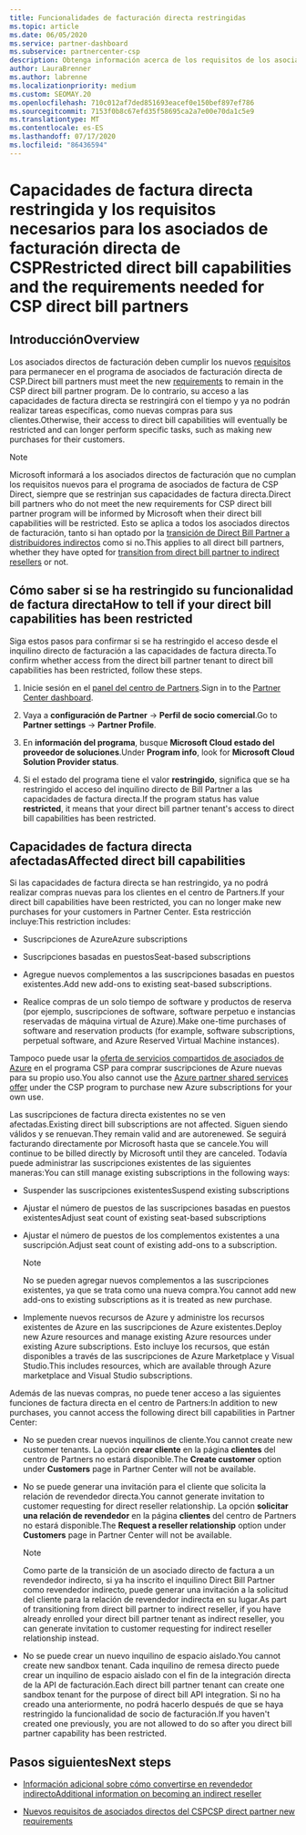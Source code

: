 ```yaml
---
title: Funcionalidades de facturación directa restringidas
ms.topic: article
ms.date: 06/05/2020
ms.service: partner-dashboard
ms.subservice: partnercenter-csp
description: Obtenga información acerca de los requisitos de los asociados de factura de CSP directos y qué hacer para evitar que se restrinjan las funcionalidades. Averigüe si sus funcionalidades se han restringido.
author: LauraBrenner
ms.author: labrenne
ms.localizationpriority: medium
ms.custom: SEOMAY.20
ms.openlocfilehash: 710c012af7ded851693eacef0e150bef897ef786
ms.sourcegitcommit: 7153f0b8c67efd35f58695ca2a7e00e70da1c5e9
ms.translationtype: MT
ms.contentlocale: es-ES
ms.lasthandoff: 07/17/2020
ms.locfileid: "86436594"
---
```

# <a name="restricted-direct-bill-capabilities-and-the-requirements-needed-for-csp-direct-bill-partners"></a><span data-ttu-id="9b9d8-104">Capacidades de factura directa restringida y los requisitos necesarios para los asociados de facturación directa de CSP</span><span class="sxs-lookup"><span data-stu-id="9b9d8-104">Restricted direct bill capabilities and the requirements needed for CSP direct bill partners</span></span>  

## <a name="overview"></a><span data-ttu-id="9b9d8-105">Introducción</span><span class="sxs-lookup"><span data-stu-id="9b9d8-105">Overview</span></span>

<span data-ttu-id="9b9d8-106">Los asociados directos de facturación deben cumplir los nuevos [requisitos](direct-partner-new-requirements.md) para permanecer en el programa de asociados de facturación directa de CSP.</span><span class="sxs-lookup"><span data-stu-id="9b9d8-106">Direct bill partners must meet the new [requirements](direct-partner-new-requirements.md) to remain in the CSP direct bill partner program.</span></span> <span data-ttu-id="9b9d8-107">De lo contrario, su acceso a las capacidades de factura directa se restringirá con el tiempo y ya no podrán realizar tareas específicas, como nuevas compras para sus clientes.</span><span class="sxs-lookup"><span data-stu-id="9b9d8-107">Otherwise, their access to direct bill capabilities will eventually be restricted and can longer perform specific tasks, such as making new purchases for their customers.</span></span>

> [!Note]
> <span data-ttu-id="9b9d8-108">Microsoft informará a los asociados directos de facturación que no cumplan los requisitos nuevos para el programa de asociados de factura de CSP Direct, siempre que se restrinjan sus capacidades de factura directa.</span><span class="sxs-lookup"><span data-stu-id="9b9d8-108">Direct bill partners who do not meet the new requirements for CSP direct bill partner program will be informed by Microsoft when their direct bill capabilities will be restricted.</span></span> <span data-ttu-id="9b9d8-109">Esto se aplica a todos los asociados directos de facturación, tanto si han optado por la [transición de Direct Bill Partner a distribuidores indirectos](transition-direct-to-indirect.md) como si no.</span><span class="sxs-lookup"><span data-stu-id="9b9d8-109">This applies to all direct bill partners, whether they have opted for [transition from direct bill partner to indirect resellers](transition-direct-to-indirect.md) or not.</span></span>  

## <a name="how-to-tell-if-your-direct-bill-capabilities-has-been-restricted"></a><span data-ttu-id="9b9d8-110">Cómo saber si se ha restringido su funcionalidad de factura directa</span><span class="sxs-lookup"><span data-stu-id="9b9d8-110">How to tell if your direct bill capabilities has been restricted</span></span>

<span data-ttu-id="9b9d8-111">Siga estos pasos para confirmar si se ha restringido el acceso desde el inquilino directo de facturación a las capacidades de factura directa.</span><span class="sxs-lookup"><span data-stu-id="9b9d8-111">To confirm whether access from the direct bill partner tenant to direct bill capabilities has been restricted, follow these steps.</span></span>

1. <span data-ttu-id="9b9d8-112">Inicie sesión en el [panel del centro de Partners](https://partner.microsoft.com/dashboard).</span><span class="sxs-lookup"><span data-stu-id="9b9d8-112">Sign in to the [Partner Center dashboard](https://partner.microsoft.com/dashboard).</span></span>

2. <span data-ttu-id="9b9d8-113">Vaya a **configuración de Partner**  ->  **Perfil de socio comercial**.</span><span class="sxs-lookup"><span data-stu-id="9b9d8-113">Go to **Partner settings** -> **Partner Profile**.</span></span>

3. <span data-ttu-id="9b9d8-114">En **información del programa**, busque **Microsoft Cloud estado del proveedor de soluciones**.</span><span class="sxs-lookup"><span data-stu-id="9b9d8-114">Under **Program info**, look for **Microsoft Cloud Solution Provider status**.</span></span>

4. <span data-ttu-id="9b9d8-115">Si el estado del programa tiene el valor **restringido**, significa que se ha restringido el acceso del inquilino directo de Bill Partner a las capacidades de factura directa.</span><span class="sxs-lookup"><span data-stu-id="9b9d8-115">If the program status has value **restricted**, it means that your direct bill partner tenant's access to direct bill capabilities has been restricted.</span></span>

## <a name="affected-direct-bill-capabilities"></a><span data-ttu-id="9b9d8-116">Capacidades de factura directa afectadas</span><span class="sxs-lookup"><span data-stu-id="9b9d8-116">Affected direct bill capabilities</span></span>

<span data-ttu-id="9b9d8-117">Si las capacidades de factura directa se han restringido, ya no podrá realizar compras nuevas para los clientes en el centro de Partners.</span><span class="sxs-lookup"><span data-stu-id="9b9d8-117">If your direct bill capabilities have been restricted, you can no longer make new purchases for your customers in Partner Center.</span></span> <span data-ttu-id="9b9d8-118">Esta restricción incluye:</span><span class="sxs-lookup"><span data-stu-id="9b9d8-118">This restriction includes:</span></span>

- <span data-ttu-id="9b9d8-119">Suscripciones de Azure</span><span class="sxs-lookup"><span data-stu-id="9b9d8-119">Azure subscriptions</span></span>

- <span data-ttu-id="9b9d8-120">Suscripciones basadas en puestos</span><span class="sxs-lookup"><span data-stu-id="9b9d8-120">Seat-based subscriptions</span></span>

- <span data-ttu-id="9b9d8-121">Agregue nuevos complementos a las suscripciones basadas en puestos existentes.</span><span class="sxs-lookup"><span data-stu-id="9b9d8-121">Add new add-ons to existing seat-based subscriptions.</span></span>

- <span data-ttu-id="9b9d8-122">Realice compras de un solo tiempo de software y productos de reserva (por ejemplo, suscripciones de software, software perpetuo e instancias reservadas de máquina virtual de Azure).</span><span class="sxs-lookup"><span data-stu-id="9b9d8-122">Make one-time purchases of software and reservation products (for example, software subscriptions, perpetual software, and Azure Reserved Virtual Machine instances).</span></span>

<span data-ttu-id="9b9d8-123">Tampoco puede usar la [oferta de servicios compartidos de asociados de Azure](shared-services.md) en el programa CSP para comprar suscripciones de Azure nuevas para su propio uso.</span><span class="sxs-lookup"><span data-stu-id="9b9d8-123">You also cannot use the [Azure partner shared services offer](shared-services.md) under the CSP program to purchase new Azure subscriptions for your own use.</span></span>

<span data-ttu-id="9b9d8-124">Las suscripciones de factura directa existentes no se ven afectadas.</span><span class="sxs-lookup"><span data-stu-id="9b9d8-124">Existing direct bill subscriptions are not affected.</span></span> <span data-ttu-id="9b9d8-125">Siguen siendo válidos y se renuevan.</span><span class="sxs-lookup"><span data-stu-id="9b9d8-125">They remain valid and are autorenewed.</span></span> <span data-ttu-id="9b9d8-126">Se seguirá facturando directamente por Microsoft hasta que se cancele.</span><span class="sxs-lookup"><span data-stu-id="9b9d8-126">You will continue to be billed directly by Microsoft until they are canceled.</span></span> <span data-ttu-id="9b9d8-127">Todavía puede administrar las suscripciones existentes de las siguientes maneras:</span><span class="sxs-lookup"><span data-stu-id="9b9d8-127">You can still manage existing subscriptions in the following ways:</span></span>

- <span data-ttu-id="9b9d8-128">Suspender las suscripciones existentes</span><span class="sxs-lookup"><span data-stu-id="9b9d8-128">Suspend existing subscriptions</span></span>

- <span data-ttu-id="9b9d8-129">Ajustar el número de puestos de las suscripciones basadas en puestos existentes</span><span class="sxs-lookup"><span data-stu-id="9b9d8-129">Adjust seat count of existing seat-based subscriptions</span></span>

- <span data-ttu-id="9b9d8-130">Ajustar el número de puestos de los complementos existentes a una suscripción.</span><span class="sxs-lookup"><span data-stu-id="9b9d8-130">Adjust seat count of existing add-ons to a subscription.</span></span> 
 
    >[!Note] 
    ><span data-ttu-id="9b9d8-131">No se pueden agregar nuevos complementos a las suscripciones existentes, ya que se trata como una nueva compra.</span><span class="sxs-lookup"><span data-stu-id="9b9d8-131">You cannot add new add-ons to existing subscriptions as it is treated as new purchase.</span></span>

- <span data-ttu-id="9b9d8-132">Implemente nuevos recursos de Azure y administre los recursos existentes de Azure en las suscripciones de Azure existentes.</span><span class="sxs-lookup"><span data-stu-id="9b9d8-132">Deploy new Azure resources and manage existing Azure resources under existing Azure subscriptions.</span></span> <span data-ttu-id="9b9d8-133">Esto incluye los recursos, que están disponibles a través de las suscripciones de Azure Marketplace y Visual Studio.</span><span class="sxs-lookup"><span data-stu-id="9b9d8-133">This includes resources, which are available through Azure marketplace and Visual Studio subscriptions.</span></span>

<span data-ttu-id="9b9d8-134">Además de las nuevas compras, no puede tener acceso a las siguientes funciones de factura directa en el centro de Partners:</span><span class="sxs-lookup"><span data-stu-id="9b9d8-134">In addition to new purchases, you cannot access the following direct bill capabilities in Partner Center:</span></span>

- <span data-ttu-id="9b9d8-135">No se pueden crear nuevos inquilinos de cliente.</span><span class="sxs-lookup"><span data-stu-id="9b9d8-135">You cannot create new customer tenants.</span></span> <span data-ttu-id="9b9d8-136">La opción **crear cliente** en la página **clientes** del centro de Partners no estará disponible.</span><span class="sxs-lookup"><span data-stu-id="9b9d8-136">The **Create customer** option under **Customers** page in Partner Center will not be available.</span></span>

- <span data-ttu-id="9b9d8-137">No se puede generar una invitación para el cliente que solicita la relación de revendedor directa.</span><span class="sxs-lookup"><span data-stu-id="9b9d8-137">You cannot generate invitation to customer requesting for direct reseller relationship.</span></span> <span data-ttu-id="9b9d8-138">La opción **solicitar una relación de revendedor** en la página **clientes** del centro de Partners no estará disponible.</span><span class="sxs-lookup"><span data-stu-id="9b9d8-138">The **Request a reseller relationship** option under **Customers** page in Partner Center will not be available.</span></span>

    >[!NOTE]
    ><span data-ttu-id="9b9d8-139">Como parte de la transición de un asociado directo de factura a un revendedor indirecto, si ya ha inscrito el inquilino Direct Bill Partner como revendedor indirecto, puede generar una invitación a la solicitud del cliente para la relación de revendedor indirecta en su lugar.</span><span class="sxs-lookup"><span data-stu-id="9b9d8-139">As part of transitioning from direct bill partner to indirect reseller, if you have already enrolled your direct bill partner tenant as indirect reseller, you can generate invitation to customer requesting for indirect reseller relationship instead.</span></span>

- <span data-ttu-id="9b9d8-140">No se puede crear un nuevo inquilino de espacio aislado.</span><span class="sxs-lookup"><span data-stu-id="9b9d8-140">You cannot create new sandbox tenant.</span></span> <span data-ttu-id="9b9d8-141">Cada inquilino de remesa directo puede crear un inquilino de espacio aislado con el fin de la integración directa de la API de facturación.</span><span class="sxs-lookup"><span data-stu-id="9b9d8-141">Each direct bill partner tenant can create one sandbox tenant for the purpose of direct bill API integration.</span></span> <span data-ttu-id="9b9d8-142">Si no ha creado una anteriormente, no podrá hacerlo después de que se haya restringido la funcionalidad de socio de facturación.</span><span class="sxs-lookup"><span data-stu-id="9b9d8-142">If you haven't created one previously, you are not allowed to do so after you direct bill partner capability has been restricted.</span></span>  

## <a name="next-steps"></a><span data-ttu-id="9b9d8-143">Pasos siguientes</span><span class="sxs-lookup"><span data-stu-id="9b9d8-143">Next steps</span></span>

- [<span data-ttu-id="9b9d8-144">Información adicional sobre cómo convertirse en revendedor indirecto</span><span class="sxs-lookup"><span data-stu-id="9b9d8-144">Additional information on becoming an indirect reseller</span></span>](https://assetsprod.microsoft.com/csp-directbill-to-indirect-transition.pdf)

- [<span data-ttu-id="9b9d8-145">Nuevos requisitos de asociados directos del CSP</span><span class="sxs-lookup"><span data-stu-id="9b9d8-145">CSP direct partner new requirements</span></span>](direct-partner-new-requirements.md)